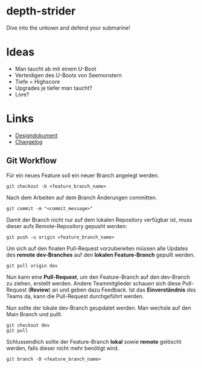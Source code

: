 # depth-strider
Dive into the unkown and defend your submarine!

# Ideas
- Man taucht ab mit einem U-Boot
- Verteidigen des U-Boots von Seemonstern
- Tiefe = Highscore
- Upgrades je tiefer man taucht?
- Lore?

# Links
- [Designdokument](https://docs.google.com/document/d/1A-8uSrF0IEHpkhcQhKX560UWbpnNuRDRH8o64AUP_Ak/edit?usp=sharing)
- [Changelog](https://docs.google.com/document/d/1lqR5nUgXg9rzvYWw112uOyoJ1pwzOjbHMqLbChRb9HI/edit?usp=sharing)
## Git Workflow

Für ein neues Feature soll ein neuer Branch angelegt werden.

```
git checkout -b <feature_branch_name>
```

Nach dem Arbeiten auf dem Branch Änderungen committen.

```
git commit -m "<commit_message>"
```

Damit der Branch nicht nur auf dem lokalen Repository verfügbar ist, muss dieser aufs Remote-Repository gepusht werden:

```
git push -u origin <feature_branch_name>
```

Um sich auf den finalen Pull-Request vorzubereiten müssen alle Updates des **remote dev-Branches** auf den **lokalen Feature-Branch** gepullt werden.

```
git pull origin dev
```

Nun kann eine **Pull-Request**, um den Feature-Branch auf den dev-Branch zu ziehen, erstellt werden. Andere Teammitglieder schauen sich diese Pull-Request (**Review**) an und geben dazu Feedback. Ist das **Einverständnis** des Teams da, kann die Pull-Request durchgeführt werden.

Nun sollte der lokale dev-Branch geupdatet werden. Man wechsle auf den Main Branch und pullt.

```
git checkout dev
git pull
```

Schlussendlich sollte der Feature-Branch **lokal** sowie **remote** gelöscht werden, falls dieser nicht mehr benötigt wird.

```
git branch -D <feature_branch_name>
```
